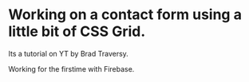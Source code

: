 # Working on a contact form using a little bit of CSS Grid.

Its a tutorial on YT by Brad Traversy.

Working for the firstime with Firebase.
